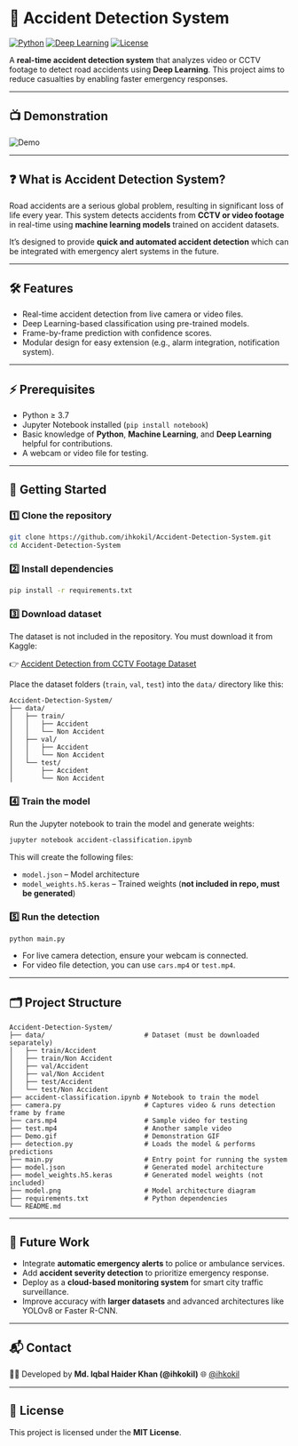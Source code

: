 # 🚨 Accident Detection System

[![Python](https://img.shields.io/badge/Python-3.7%2B-blue?style=flat&logo=python)](https://www.python.org/)
[![Deep Learning](https://img.shields.io/badge/Deep_Learning-TensorFlow-orange?style=flat&logo=tensorflow)](https://www.tensorflow.org/)
[![License](https://img.shields.io/badge/License-MIT-green?style=flat)](LICENSE)

A **real-time accident detection system** that analyzes video or CCTV footage to detect road accidents using **Deep Learning**. This project aims to reduce casualties by enabling faster emergency responses.

---

## 📺 Demonstration

![Demo](https://github.com/ihkokil/Accident-Detection-System/raw/main/Demo.gif)

---

## ❓ What is Accident Detection System?

Road accidents are a serious global problem, resulting in significant loss of life every year. This system detects accidents from **CCTV or video footage** in real-time using **machine learning models** trained on accident datasets.  

It’s designed to provide **quick and automated accident detection** which can be integrated with emergency alert systems in the future.

---

## 🛠️ Features

- Real-time accident detection from live camera or video files.
- Deep Learning-based classification using pre-trained models.
- Frame-by-frame prediction with confidence scores.
- Modular design for easy extension (e.g., alarm integration, notification system).

---

## ⚡ Prerequisites

- Python ≥ 3.7  
- Jupyter Notebook installed (`pip install notebook`)  
- Basic knowledge of **Python**, **Machine Learning**, and **Deep Learning** helpful for contributions.  
- A webcam or video file for testing.  

---

## 🚀 Getting Started

### 1️⃣ Clone the repository
```bash
git clone https://github.com/ihkokil/Accident-Detection-System.git
cd Accident-Detection-System
````

### 2️⃣ Install dependencies

```bash
pip install -r requirements.txt
```

### 3️⃣ Download dataset

The dataset is not included in the repository. You must download it from Kaggle:

👉 [Accident Detection from CCTV Footage Dataset](https://www.kaggle.com/datasets/ckay16/accident-detection-from-cctv-footage/data?select=data)

Place the dataset folders (`train`, `val`, `test`) into the `data/` directory like this:

```
Accident-Detection-System/
├── data/
│   ├── train/
│   │   ├── Accident
│   │   └── Non Accident
│   ├── val/
│   │   ├── Accident
│   │   └── Non Accident
│   └── test/
│       ├── Accident
│       └── Non Accident
```

### 4️⃣ Train the model

Run the Jupyter notebook to train the model and generate weights:

```bash
jupyter notebook accident-classification.ipynb
```

This will create the following files:

* `model.json` – Model architecture
* `model_weights.h5.keras` – Trained weights (**not included in repo, must be generated**)

### 5️⃣ Run the detection

```bash
python main.py
```

* For live camera detection, ensure your webcam is connected.
* For video file detection, you can use `cars.mp4` or `test.mp4`.

---

## 🗂️ Project Structure

```
Accident-Detection-System/
├── data/                         # Dataset (must be downloaded separately)
│   ├── train/Accident
│   ├── train/Non Accident
│   ├── val/Accident
│   ├── val/Non Accident
│   ├── test/Accident
│   └── test/Non Accident
├── accident-classification.ipynb # Notebook to train the model
├── camera.py                     # Captures video & runs detection frame by frame
├── cars.mp4                      # Sample video for testing
├── test.mp4                      # Another sample video
├── Demo.gif                      # Demonstration GIF
├── detection.py                  # Loads the model & performs predictions
├── main.py                       # Entry point for running the system
├── model.json                    # Generated model architecture
├── model_weights.h5.keras        # Generated model weights (not included)
├── model.png                     # Model architecture diagram
├── requirements.txt              # Python dependencies
└── README.md
```

---

## 🔮 Future Work

* Integrate **automatic emergency alerts** to police or ambulance services.
* Add **accident severity detection** to prioritize emergency response.
* Deploy as a **cloud-based monitoring system** for smart city traffic surveillance.
* Improve accuracy with **larger datasets** and advanced architectures like YOLOv8 or Faster R-CNN.

---

## 📬 Contact

👨‍💻 Developed by **Md. Iqbal Haider Khan (@ihkokil)**
🌐 [@ihkokil](https://www.linkedin.com/in/ihkokil/)

---

## 📄 License

This project is licensed under the **MIT License**.